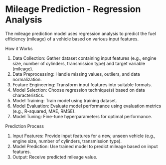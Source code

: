 # Mileage Prediction - Regression Analysis

The mileage prediction model uses regression analysis to predict the fuel efficiency (mileage) of a vehicle based on various input features.

How it Works

1. Data Collection: Gather dataset containing input features (e.g., engine size, number of cylinders, transmission type) and target variable (mileage).
2. Data Preprocessing: Handle missing values, outliers, and data normalization.
3. Feature Engineering: Transform input features into suitable formats.
4. Model Selection: Choose regression technique(s) based on data characteristics.
5. Model Training: Train model using training dataset.
6. Model Evaluation: Evaluate model performance using evaluation metrics (e.g., R-squared, MAE, RMSE).
7. Model Tuning: Fine-tune hyperparameters for optimal performance.

Prediction Process

1. Input Features: Provide input features for a new, unseen vehicle (e.g., engine size, number of cylinders, transmission type).
2. Model Prediction: Use trained model to predict mileage based on input features.
3. Output: Receive predicted mileage value.
